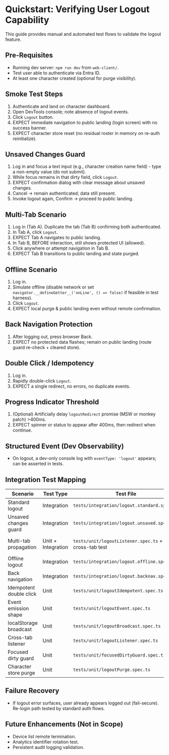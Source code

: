 # Quickstart: Verifying User Logout Capability

This guide provides manual and automated test flows to validate the logout feature.

## Pre-Requisites
- Running dev server: `npm run dev` from `web-client/`.
- Test user able to authenticate via Entra ID.
- At least one character created (optional for purge visibility).

## Smoke Test Steps
1. Authenticate and land on character dashboard.
2. Open DevTools console; note absence of logout events.
3. Click `Logout` button.
4. EXPECT immediate navigation to public landing (login screen) with no success banner.
5. EXPECT character store reset (no residual roster in memory on re-auth reinitialize).

## Unsaved Changes Guard
1. Log in and focus a text input (e.g., character creation name field) - type a non-empty value (do not submit).
2. While focus remains in that dirty field, click `Logout`.
3. EXPECT confirmation dialog with clear message about unsaved changes.
4. Cancel → remain authenticated; data still present.
5. Invoke logout again, Confirm → proceed to public landing.

## Multi-Tab Scenario
1. Log in (Tab A). Duplicate the tab (Tab B) confirming both authenticated.
2. In Tab A, click `Logout`.
3. EXPECT Tab A navigates to public landing.
4. In Tab B, BEFORE interaction, still shows protected UI (allowed).
5. Click anywhere or attempt navigation in Tab B.
6. EXPECT Tab B transitions to public landing and state purged.

## Offline Scenario
1. Log in.
2. Simulate offline (disable network or set `navigator.__defineGetter__('onLine', () => false)` if feasible in test harness).
3. Click `Logout`.
4. EXPECT local purge & public landing even without remote confirmation.

## Back Navigation Protection
1. After logging out, press browser Back.
2. EXPECT no protected data flashes; remain on public landing (route guard re-check + cleared store).

## Double Click / Idempotency
1. Log in.
2. Rapidly double-click `Logout`.
3. EXPECT a single redirect, no errors, no duplicate events.

## Progress Indicator Threshold
1. (Optional) Artificially delay `logoutRedirect` promise (MSW or monkey patch) >400ms.
2. EXPECT spinner or status to appear after 400ms, then redirect when continue.

## Structured Event (Dev Observability)
- On logout, a dev-only console log with `eventType: 'logout'` appears; can be asserted in tests.

## Integration Test Mapping
| Scenario | Test Type | Test File | Notes |
|----------|-----------|-----------|-------|
| Standard logout | Integration | `tests/integration/logout.standard.spec.ts` | Assert redirect + purge |
| Unsaved changes guard | Integration | `tests/integration/logout.unsaved.spec.ts` | Simulate focused dirty field |
| Multi-tab propagation | Unit + Integration | `tests/unit/logoutListener.spec.ts` + cross-tab test | Use jsdom + storage event simulation |
| Offline logout | Integration | `tests/integration/logout.offline.spec.ts` | Force offline flag |
| Back navigation | Integration | `tests/integration/logout.backnav.spec.ts` | Simulate history back after purge |
| Idempotent double click | Unit | `tests/unit/logoutIdempotent.spec.ts` | Rapidly invoke handler |
| Event emission shape | Unit | `tests/unit/logoutEvent.spec.ts` | Validate object fields |
| localStorage broadcast | Unit | `tests/unit/logoutBroadcast.spec.ts` | Spy on localStorage.setItem |
| Cross-tab listener | Unit | `tests/unit/logoutListener.spec.ts` | Storage event handling |
| Focused dirty guard | Unit | `tests/unit/focusedDirtyGuard.spec.ts` | Form element dirty detection |
| Character store purge | Unit | `tests/unit/logoutPurge.spec.ts` | Store reset behavior |

## Failure Recovery
- If logout error surfaces, user already appears logged out (fail-secure). Re-login path tested by standard auth flows.

## Future Enhancements (Not in Scope)
- Device list remote termination.
- Analytics identifier rotation test.
- Persistent audit logging validation.
